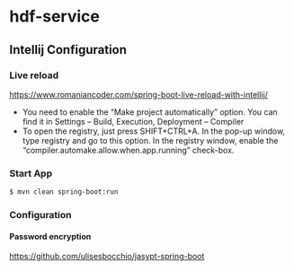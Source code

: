 # hdf-service

## Intellij Configuration


### Live reload
https://www.romaniancoder.com/spring-boot-live-reload-with-intellij/

* You need to enable the “Make project automatically” option. You can find it in Settings – Build, Execution, Deployment – Compiler
* To open the registry, just press SHIFT+CTRL+A. In the pop-up window, type registry and go to this option. In the registry window, enable the “compiler.automake.allow.when.app.running” check-box.
 

### Start App
```bash
$ mvn clean spring-boot:run 
```

### Configuration

#### Password encryption
https://github.com/ulisesbocchio/jasypt-spring-boot

